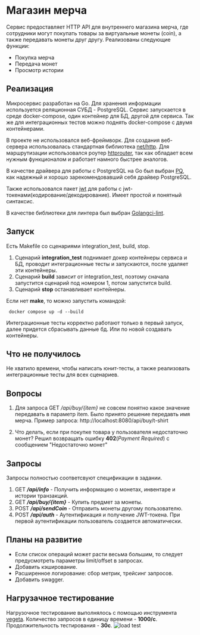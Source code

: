 # Магазин мерча
Cервис предоставляет HTTP API для внутреннего магазина мерча, где сотрудники могут покупать товары за виртуальные монеты (coin), а также передавать монеты друг другу. Реализованы следующие функции:
- Покупка мерча
- Передача монет
- Просмотр истории

## Реализация

Микросервис разработан на Go. Для хранения информации используется реляционная СУБД - PostgreSQL. Сервис запускается в среде docker-compose, один контейнер для БД, другой для сервиса. Так же для интеграционных тестов можно поднять docker-compose с двумя контейнерами. 

В проекте не использовался веб-фреймворк. Для создания веб-сервера использовалась стандартная библиотека [net/http](). Для маршрутизации использовался роутер [httprouter](https://github.com/julienschmidt/httprouter), так как обладает всем нужным функционалом и работает намного быстрее аналогов.

В качестве драйвера для работы с PostgreSQL на Go был выбран [PQ](https://github.com/lib/pq), как надежный и хорошо зарекомендовавший себя драйвер PostgreSQL.

Также использовался пакет [jwt](https://github.com/pascaldekloe/jwt) для работы с jwt-токенами(кодирование/декодирование). Имеет простой и понятный синтаксис.

В качестве библиотеки для линтера был выбран [Golangci-lint](https://github.com/golangci/golangci-lint).

## Запуск

Есть Makefile со сценариями  integration_test, build, stop.
1. Сценарий **integration_test** поднимает докер контейнеры сервиса и БД, проводит интеграционные тесты и запускаются, после удаляет эти контейнеры.
2. Сценарий **build** зависит от integration_test, поэтому сначала запустится сценарий под номером 1, потом запустится build.
3. Сценарий **stop** останавливает контейнеры.
   
Если нет **make**, то можно запустить командой:

 ``` docker compose up -d --build```

Интеграционные тесты корректно работают только в первый запуск, далее придется сбрасывать данные бд. Или по новой создавать контейнеры.

## Что не получилось

Не хватило времени, чтобы написать  юнит-тесты, а также реализовать интеграционные тесты для всех сценариев.

## Вопросы

1. Для запроса GET _/api/buy/{item}_ не совсем понятно какое значение передавать в параметр item. Было принято решение передавть имя мерча. Пример запроса: http://localhost:8080/api/buy/t-shirt

2. Что делать, если при покупке товара у пользователя недостаточно монет? Решил возвращать ошибку **402**(_Payment Required_) с сообщением "Недостаточно монет"


## Запросы

Запросы полностью соответсвуют спецификации в задании.
1. GET **_/api/info_** - Получить информацию о монетах, инвентаре и истории транзакций.
2. GET **_/api/buy/{item}_** - Купить предмет за монеты.
3. POST _**/api/sendCoin**_ - Отправить монеты другому пользователю.
4. POST _**/api/auth**_ - Аутентификация и получение JWT-токена. При первой аутентификации пользователь создается автоматически.

##  Планы на развитие
- Если список операций может расти весьма большим, то следует предусмотреть параметры limit/offset в запросах.
- Добавить кэширование.
- Расширенное логирование: сбор метрик, трейсинг запросов.
- Добавить swagger.

## Нагрузачное тестирование 
Нагрузочное тестирование выполнялось с помощью инструмента [vegeta](https://github.com/tsenart/vegeta).
Количество запросов в единицу времени - **1000/c**.
Продолжительность тестирования - **30с**.
![load test](img/api-info.png)
